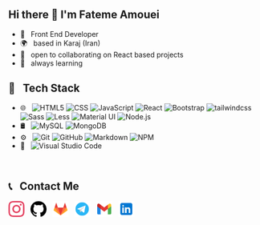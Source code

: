 ## Hi there 👋  I'm Fateme Amouei

- 💼 &nbsp; Front End Developer
- 🌍 &nbsp; based in Karaj (Iran)
- 🤝 &nbsp; open to collaborating on React based projects
- 🌱 &nbsp; always learning

<h2>🔧 &nbsp; Tech Stack</h2>

- 🌐 &nbsp;
  ![HTML5](https://img.shields.io/badge/-HTML5-333333?style=flat&logo=HTML5)
  ![CSS](https://img.shields.io/badge/-CSS-333333?style=flat&logo=CSS3&logoColor=1572B6)
  ![JavaScript](https://img.shields.io/badge/-JavaScript-333333?style=flat&logo=javascript)
  ![React](https://img.shields.io/badge/-React-333333?style=flat&logo=react)
  ![Bootstrap](https://img.shields.io/badge/-Bootstrap-333333?style=flat&logo=bootstrap&logoColor=563D7C)
  ![tailwindcss](https://img.shields.io/badge/-tailwindcss-333333?style=flat&logo=tailwindcss&logoColor=563D7C)
  ![Sass](https://img.shields.io/badge/-sass-333333?style=flat&logo=sass&logoColor=563D7C)
  ![Less](https://img.shields.io/badge/-less-333333?style=flat&logo=less&logoColor=563D7C)
  ![Material UI](https://img.shields.io/badge/-Material%20UI-333333?style=flat&logo=mui)
  ![Node.js](https://img.shields.io/badge/-Node.js-333333?style=flat&logo=node.js)
- 🛢 &nbsp;
  ![MySQL](https://img.shields.io/badge/-MySQL-333333?style=flat&logo=mysql)
  ![MongoDB](https://img.shields.io/badge/-MongoDB-333333?style=flat&logo=mongodb)
- ⚙️ &nbsp;
  ![Git](https://img.shields.io/badge/-Git-333333?style=flat&logo=git)
  ![GitHub](https://img.shields.io/badge/-GitHub-333333?style=flat&logo=github)
  ![Markdown](https://img.shields.io/badge/-Markdown-333333?style=flat&logo=markdown)
  ![NPM](https://img.shields.io/badge/-npm-333333?style=flat&logo=npm&logoColor=563D7C)
- 🔧 &nbsp;
  ![Visual Studio Code](https://img.shields.io/badge/-Visual%20Studio%20Code-333333?style=flat&logo=visual-studio-code&logoColor=007ACC)
<br />
<h2>📞 &nbsp; Contact Me </h2>

<p align="left">
    <a href="https://www.instagram.com/fatemeamouie/" target="_blank" rel="noreferrer"><img src="https://raw.githubusercontent.com/sabzlearn-ir/sabzlearn-ir/326df429fa60b323e697a023715766629ad4047d/instagram.svg"       width="32" height="32" /></a>
    &nbsp;
    <a href="https://github.com/FatemeAmouei" target="_blank" rel="noreferrer"><img src="https://raw.githubusercontent.com/sabzlearn-ir/sabzlearn-ir/326df429fa60b323e697a023715766629ad4047d/github.svg" width="32"     height="32" /></a>
    &nbsp;
      <a href="https://gitlab.com/FatemeAmouei" target="_blank" rel="noreferrer"><img src="https://github.com/FatemeAmouei/FatemeAmouei/blob/main/icons8-gitlab.svg" width="32" height="32" /></a>
    &nbsp;
    <a href="https://t.me/Fatemeamouie/" target="_blank" rel="noreferrer"><img src="https://github.com/FatemeAmouei/FatemeAmouei/blob/main/icons8-telegram-96.svg" width="32" height="32" /></a>
    &nbsp;
    <a href="mailto:amoueifateme@gmail.com" target="_blank" rel="noreferrer"><img src="https://github.com/FatemeAmouei/FatemeAmouei/blob/main/icons8-gmail.svg" width="32" height="32" /></a>
      &nbsp;
    <a href="https://www.linkedin.com/in/fateme-amouie-aa1029324/?trk=public-profile-join-page" target="_blank" rel="noreferrer"><img src="https://github.com/FatemeAmouei/FatemeAmouei/blob/main/icons8-linkedin-48.png" width="32" height="32" /></a>
</p>
